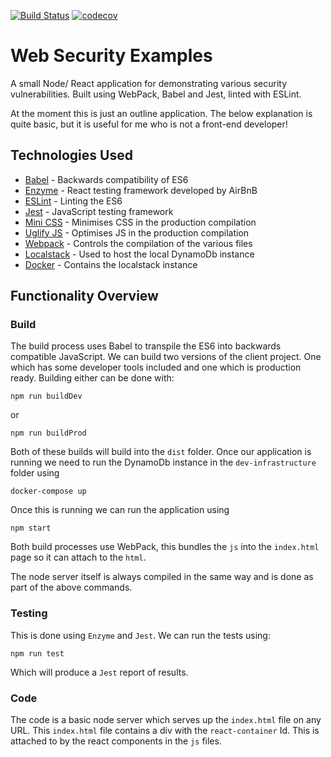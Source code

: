 [![Build Status](https://travis-ci.com/JamesCollerton/Web_Security_Examples.svg?branch=master)](https://travis-ci.com/JamesCollerton/Web_Security_Examples)
[![codecov](https://codecov.io/gh/JamesCollerton/Web_Security_Examples/branch/master/graph/badge.svg)](https://codecov.io/gh/JamesCollerton/Web_Security_Examples)

# Web Security Examples

A small Node/ React application for demonstrating various security vulnerabilities. Built using WebPack, Babel and Jest, linted with ESLint.

At the moment this is just an outline application. The below explanation is quite basic, but it is useful for me who is not a front-end developer!

## Technologies Used

- [Babel](https://babeljs.io/) - Backwards compatibility of ES6
- [Enzyme](https://airbnb.io/enzyme/) - React testing framework developed by AirBnB
- [ESLint](https://eslint.org/) - Linting the ES6
- [Jest](https://jestjs.io/) - JavaScript testing framework
- [Mini CSS](https://minicss.org/) - Minimises CSS in the production compilation
- [Uglify JS](https://www.npmjs.com/package/uglify-js) - Optimises JS in the production compilation
- [Webpack](https://webpack.js.org/) - Controls the compilation of the various files
- [Localstack](https://hub.docker.com/r/localstack/localstack/) - Used to host the local DynamoDb instance
- [Docker](https://www.docker.com/) - Contains the localstack instance

## Functionality Overview

### Build

The build process uses Babel to transpile the ES6 into backwards compatible JavaScript. We can build two versions of the client project. One which has some developer tools included and one which is production ready. Building either can be done with:

```
npm run buildDev
```

or

```
npm run buildProd
```

Both of these builds will build into the `dist` folder. Once our application is running we need to run the DynamoDb instance in the `dev-infrastructure` folder using

```
docker-compose up
```

Once this is running we can run the application using

```
npm start
```

Both build processes use WebPack, this bundles the `js` into the `index.html` page so it can attach to the `html`.

The node server itself is always compiled in the same way and is done as part of the above commands.

### Testing

This is done using `Enzyme` and `Jest`. We can run the tests using:

```
npm run test
```

Which will produce a `Jest` report of results.

### Code

The code is a basic node server which serves up the `index.html` file on any URL. This `index.html` file contains a div with the `react-container` Id. This is attached to by the react components in the `js` files.
